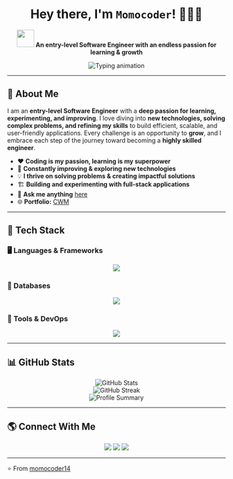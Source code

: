 <h1 align="center">
  Hey there, I'm <code>Momocoder</code>! 🚀👨‍💻  
</h1>

<p align="center">
  <img src="https://media.giphy.com/media/hvRJCLFzcasrR4ia7z/giphy.gif" width="40">
  <strong>An entry-level Software Engineer with an endless passion for learning & growth</strong>
</p>

<p align="center">
  <img src="https://readme-typing-svg.herokuapp.com?font=Fira+Code&pause=1000&color=36BCF7&center=true&width=500&lines=Full-Stack+Software+Engineer;Eager+Learner+%26+Problem+Solver;Next.js+%7C+React+Native+%7C+Spring+Boot;Building+%26+Improving+Every+Day!" alt="Typing animation">
</p>

---

## 🚀 About Me  

I am an **entry-level Software Engineer** with a **deep passion for learning, experimenting, and improving**. I love diving into **new technologies, solving complex problems, and refining my skills** to build efficient, scalable, and user-friendly applications. Every challenge is an opportunity to **grow**, and I embrace each step of the journey toward becoming a **highly skilled engineer**.  

- ❤️ **Coding is my passion, learning is my superpower**  
- 🌱 **Constantly improving & exploring new technologies**  
- 💡 **I thrive on solving problems & creating impactful solutions**  
- 🏗️ **Building and experimenting with full-stack applications**  
- 💬 **Ask me anything** [here](https://github.com/momocoder14/momocoder14/issues)  
- 🌐 **Portfolio:** [CWM](http://codewithmo.com/)  

---

## 🚀 Tech Stack  

### 🖥️ Languages & Frameworks  

<p align="center">
  <img src="https://skillicons.dev/icons?i=js,ts,react,nextjs,react-native,nodejs,graphql,java,spring,python,php,laravel" />
</p>

### 💾 Databases  

<p align="center">
  <img src="https://skillicons.dev/icons?i=mysql,postgres,mongodb" />
</p>

### 🔧 Tools & DevOps  

<p align="center">
  <img src="https://skillicons.dev/icons?i=git,docker,kubernetes,linux,nginx,vscode" />
</p>

---

## 📊 GitHub Stats  

<p align="center">
  <img src="https://github-readme-stats.vercel.app/api?username=momocoder14&show_icons=true&theme=radical" alt="GitHub Stats" />
  <br>
  <img src="https://github-readme-streak-stats.herokuapp.com?user=momocoder14&theme=radical" alt="GitHub Streak" />
  <br>
  <img src="https://github-profile-summary-cards.vercel.app/api/cards/profile-details?username=momocoder14&theme=radical" alt="Profile Summary" />
</p>

---

## 🌎 Connect With Me  

<p align="center">
  <a href="https://github.com/momocoder14"><img src="https://img.shields.io/badge/GitHub-181717?style=for-the-badge&logo=github&logoColor=white"></a>
  <a href="https://linkedin.com/in/momocoder14"><img src="https://img.shields.io/badge/LinkedIn-0A66C2?style=for-the-badge&logo=linkedin&logoColor=white"></a>
  <a href="http://codewithmo.com/"><img src="https://img.shields.io/badge/Portfolio-000000?style=for-the-badge&logo=vercel&logoColor=white"></a>
</p>

---

⭐️ From [momocoder14](https://github.com/momocoder14)
